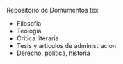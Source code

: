 Repositorio de Domumentos tex
- Filosofia
- Teologia
- Critica literaria
- Tesis y articulos de administracion
- Derecho, politica, historia
